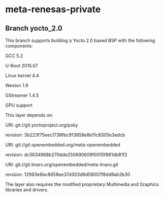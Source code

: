 # meta-renesas-private

Branch yocto_2.0
--------------------------------------------------------------------------------------
This branch supports building a Yocto 2.0 based BSP with the following components:

GCC 5.2

U-Boot 2015.07

Linux kernel 4.4

Weston 1.9

GStreamer 1.4.5

GPU support



This layer depends on:

URI: git://git.yoctoproject.org/poky

revision: 3b223f75eec1738fbc913858e8e11c8305e3edcb

URI: git://git.openembedded.org/meta-openembedded

revision: dc5634968b270dde250690609f0015f881db81f2

URI: git://git.linaro.org/openembedded/meta-linaro.git

revision: 12993e6bc8658ee37d303d8d59007f8dd9ab2b30



The layer also requires the modified proprietary Multimedia and Graphics libraries and drivers.





